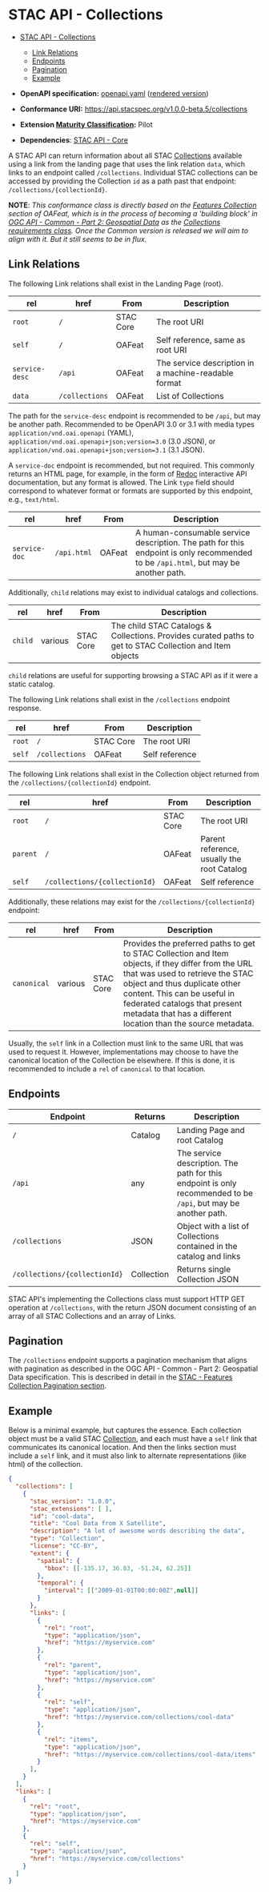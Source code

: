 # STAC API - Collections

- [STAC API - Collections](#stac-api---collections)
  - [Link Relations](#link-relations)
  - [Endpoints](#endpoints)
  - [Pagination](#pagination)
  - [Example](#example)

- **OpenAPI specification:** [openapi.yaml](openapi.yaml) ([rendered version](https://api.stacspec.org/v1.0.0-beta.5/collections))
- **Conformance URI:** <https://api.stacspec.org/v1.0.0-beta.5/collections>
- **Extension [Maturity Classification](../extensions.md#extension-maturity):** Pilot
- **Dependencies**: [STAC API - Core](../core)

A STAC API can return information about all STAC [Collections](../stac-spec/collection-spec/collection-spec.md) available using a link
from the landing page that uses the link relation `data`, which links to an endpoint called `/collections`.
Individual STAC collections can be accessed
by providing the Collection `id` as a path past that endpoint: `/collections/{collectionId}`.

**NOTE**: *This conformance class is directly based on the [Features Collection](http://docs.opengeospatial.org/is/17-069r3/17-069r3.html#_collections_)
section of OAFeat, which is in the process of becoming a 'building block' in [OGC API - Common - Part 2: Geospatial 
Data](http://docs.opengeospatial.org/DRAFTS/20-024.html) as the [Collections requirements 
class](http://docs.opengeospatial.org/DRAFTS/20-024.html#rc_collections-section). Once the Common version is released we will 
aim to align with it. But it still seems to be in flux.*

## Link Relations

The following Link relations shall exist in the Landing Page (root).

| **rel**        | **href**       | **From**  | **Description**                                      |
| -------------- | -------------- | --------- | ---------------------------------------------------- |
| `root`         | `/`            | STAC Core | The root URI                                         |
| `self`         | `/`            | OAFeat    | Self reference, same as root URI                     |
| `service-desc` | `/api`         | OAFeat    | The service description in a machine-readable format |
| `data`         | `/collections` | OAFeat    | List of Collections                                  |

The path for the `service-desc` endpoint is recommended to be `/api`, but may be another path. Recommended to be
OpenAPI 3.0 or 3.1 with media types `application/vnd.oai.openapi` (YAML),
`application/vnd.oai.openapi+json;version=3.0` (3.0 JSON), or `application/vnd.oai.openapi+json;version=3.1`
(3.1 JSON).

A `service-doc` endpoint is recommended, but not required. This commonly returns an HTML
page, for example, in the form of [Redoc](https://github.com/Redocly/redoc) interactive API
documentation, but any format is allowed. The Link `type` field should correspond to whatever format or formats are
supported by this endpoint, e.g., `text/html`.

| **rel**       | **href**    | **From** | **Description**                                                                                                                    |
| ------------- | ----------- | -------- | ---------------------------------------------------------------------------------------------------------------------------------- |
| `service-doc` | `/api.html` | OAFeat   | A human-consumable service description. The path for this endpoint is only recommended to be `/api.html`, but may be another path. |

Additionally, `child` relations may exist to individual catalogs and collections.

| **rel** | **href** | **From**  | **Description**                                                                                          |
| ------- | -------- | --------- | -------------------------------------------------------------------------------------------------------- |
| `child` | various  | STAC Core | The child STAC Catalogs & Collections. Provides curated paths to get to STAC Collection and Item objects |

`child` relations are useful for supporting browsing a STAC API as if it were a static catalog.

The following Link relations shall exist in the `/collections` endpoint response.

| **rel** | **href**       | **From**  | **Description** |
| ------- | -------------- | --------- | --------------- |
| `root`  | `/`            | STAC Core | The root URI    |
| `self`  | `/collections` | OAFeat    | Self reference  |

The following Link relations shall exist in the Collection object returned from the `/collections/{collectionId}` endpoint.

| **rel**  | **href**                      | **From**  | **Description**                            |
| -------- | ----------------------------- | --------- | ------------------------------------------ |
| `root`   | `/`                           | STAC Core | The root URI                               |
| `parent` | `/`                           | OAFeat    | Parent reference, usually the root Catalog |
| `self`   | `/collections/{collectionId}` | OAFeat    | Self reference                             |

Additionally, these relations may exist for the `/collections/{collectionId}` endpoint:

| **rel**     | **href** | **From**  | **Description**                                                                                                                                                                                                                                                                                         |
| ----------- | -------- | --------- | ------------------------------------------------------------------------------------------------------------------------------------------------------------------------------------------------------------------------------------------------------------------------------------------------------- |
| `canonical` | various  | STAC Core | Provides the preferred paths to get to STAC Collection and Item objects, if they differ from the URL that was used to retrieve the STAC object and thus duplicate other content. This can be useful in federated catalogs that present metadata that has a different location than the source metadata. |

Usually, the `self` link in a Collection must link to the same URL that was used to request
it. However, implementations may choose to have the canonical location of the Collection be
elsewhere. If this is done, it is recommended to include a `rel` of `canonical` to that location.

## Endpoints

| Endpoint                      | Returns    | Description                                                                                                    |
| ----------------------------- | ---------- | -------------------------------------------------------------------------------------------------------------- |
| `/`                           | Catalog    | Landing Page and root Catalog                                                                                  |
| `/api`                        | any        | The service description. The path for this endpoint is only recommended to be `/api`, but may be another path. |
| `/collections`                | JSON       | Object with a list of Collections contained in the catalog and links                                           |
| `/collections/{collectionId}` | Collection | Returns single Collection JSON                                                                                 |

STAC API's implementing the Collections class must support HTTP GET operation at `/collections`, with the return JSON document consisting
of an array of all STAC Collections and an array of Links.

## Pagination

The `/collections` endpoint supports a pagination mechanism that aligns with pagination as described in the 
OGC API - Common - Part 2: Geospatial Data specification. This is described in detail in
the [STAC - Features Collection Pagination section](../ogcapi-features/README.md#collection-pagination).

## Example

Below is a minimal example, but captures the essence. Each collection object must be a valid STAC 
[Collection](../stac-spec/collection-spec/README.md), and each must have a `self` link that communicates its canonical location. And then 
the links section must include a `self` link, and it must also link to alternate representations (like html) of the collection.

```json
{
  "collections": [
    {
      "stac_version": "1.0.0",
      "stac_extensions": [ ],
      "id": "cool-data",
      "title": "Cool Data from X Satellite",
      "description": "A lot of awesome words describing the data",
      "type": "Collection",
      "license": "CC-BY",
      "extent": {
        "spatial": {
          "bbox": [[-135.17, 36.83, -51.24, 62.25]]
        },
        "temporal": {
          "interval": [["2009-01-01T00:00:00Z",null]]
        }
      },
      "links": [
        {
          "rel": "root",
          "type": "application/json",
          "href": "https://myservice.com"
        },
        {
          "rel": "parent",
          "type": "application/json",
          "href": "https://myservice.com"
        },
        {
          "rel": "self",
          "type": "application/json",
          "href": "https://myservice.com/collections/cool-data"
        },
        {
          "rel": "items",
          "type": "application/json",
          "href": "https://myservice.com/collections/cool-data/items"
        }
      ],
    }
  ],
  "links": [
    {
      "rel": "root",
      "type": "application/json",
      "href": "https://myservice.com"
    },
    {
      "rel": "self",
      "type": "application/json",
      "href": "https://myservice.com/collections"
    }
  ]
}
```
